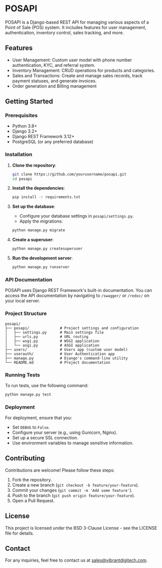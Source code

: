 # POSAPI

POSAPI is a Django-based REST API for managing various aspects of a Point of Sale (POS) system. It includes features for user management, authentication, inventory control, sales tracking, and more.

## Features

- User Management: Custom user model with phone number authentication, KYC, and referral system.
- Inventory Management: CRUD operations for products and categories.
- Sales and Transactions: Create and manage sales records, track payment statuses, and generate invoices.
- Order generation and Billing management


## Getting Started

### Prerequisites

- Python 3.8+
- Django 3.2+
- Django REST Framework 3.12+
- PostgreSQL (or any preferred database)

### Installation

1. **Clone the repository**:
    ```bash
    git clone https://github.com/yourusername/posapi.git
    cd posapi
    ```


2. **Install the dependencies**:
    ```bash
    pip install -r requirements.txt
    ```

3. **Set up the database**:
    - Configure your database settings in `posapi/settings.py`.
    - Apply the migrations:
    ```bash
    python manage.py migrate
    ```

4. **Create a superuser**:
    ```bash
    python manage.py createsuperuser
    ```

5. **Run the development server**:
    ```bash
    python manage.py runserver
    ```

### API Documentation

POSAPI uses Django REST Framework's built-in documentation. You can access the API documentation by navigating to `/swagger/` or `/redoc/` on your local server.

### Project Structure

```
posapi/
├── posapi/              # Project settings and configuration
│   ├── settings.py      # Main settings file
│   ├── urls.py          # URL routing
│   ├── wsgi.py          # WSGI application
│   └── asgi.py          # ASGI application
├── users/               # Users app (custom user model)
├── userauth/            # User Authentication app
├── manage.py            # Django's command-line utility
└── README.md            # Project documentation
```


### Running Tests

To run tests, use the following command:

```bash
python manage.py test
```

### Deployment

For deployment, ensure that you:

- Set `DEBUG` to `False`.
- Configure your server (e.g., using Gunicorn, Nginx).
- Set up a secure SSL connection.
- Use environment variables to manage sensitive information.

## Contributing

Contributions are welcome! Please follow these steps:

1. Fork the repository.
2. Create a new branch (`git checkout -b feature/your-feature`).
3. Commit your changes (`git commit -m 'Add some feature'`).
4. Push to the branch (`git push origin feature/your-feature`).
5. Open a Pull Request.

## License

This project is licensed under the BSD 3-Clause License - see the LICENSE file for details.

## Contact

For any inquiries, feel free to contact us at [sales@vibrantdigitech.com](mailto:sales@vibrantdigitech.com).
